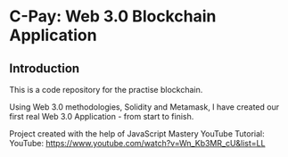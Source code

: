 # C-Pay: Web 3.0 Blockchain Application

## Introduction
This is a code repository for the practise blockchain.

Using Web 3.0 methodologies, Solidity and Metamask, I have created our first real Web 3.0 Application - from start to finish.

Project created with the help of JavaScript Mastery YouTube Tutorial:
YouTube: https://www.youtube.com/watch?v=Wn_Kb3MR_cU&list=LL 
